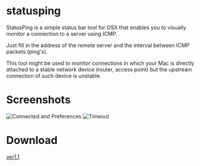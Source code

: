 statusping
==========

StatusPing is a simple status bar tool for OSX that enables you to visually monitor a connection to a server using ICMP.

Just fill in the address of the remote server and the interval between ICMP packets (ping's).

This tool might be used to monitor connections in which your Mac is directly attached to a stable network device (router, access point) but the upstream connection of such device is unstable.

Screenshots
===========

![Connected and Preferences](http://i.imgur.com/5nGkz.png?1)
![Timeout](http://i.imgur.com/5kzPK.png?1)

Download
========

[ver1.1](http://goo.gl/MkA2B)
